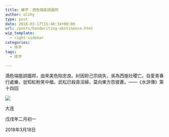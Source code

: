 ```yaml
---
title: 練字：酒色端能誤國邦
author: olzhy
type: post
date: 2018-03-17T15:48:34+00:00
url: /posts/handwriting-abstinence.html
wip_template:
  - right-sidebar
categories:
  - 练字
tags:
  - 练字

---
```

酒色端能誤國邦，由來美色陷忠良。紂因妲己宗祧失，吳為西施社稷亡。自愛青春行處樂，豈知紅粉笑中槍。武松已殺貪淫婦，莫向東方怨彼蒼。——《水滸傳》第十四回

![](https://olzhy.github.io/static/images/uploads/2018/03/handwriting-2018.03.17.jpeg)

大连
  
戊戌年二月初一
  
2018年3月18日